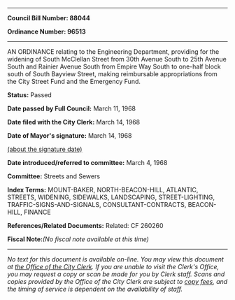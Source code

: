 

********

**Council Bill Number: 88044**
   
**Ordinance Number: 96513**
********

 AN ORDINANCE relating to the Engineering Department, providing for the widening of South McClellan Street from 30th Avenue South to 25th Avenue South and Rainier Avenue South from Empire Way South to one-half block south of South Bayview Street, making reimbursable appropriations from the City Street Fund and the Emergency Fund.

**Status:** Passed
   
**Date passed by Full Council:** March 11, 1968
   
**Date filed with the City Clerk:** March 14, 1968
   
**Date of Mayor's signature:** March 14, 1968
   
[(about the signature date)](/~public/approvaldate.htm)
   
   
   
**Date introduced/referred to committee:** March 4, 1968
   
**Committee:** Streets and Sewers
   
   
**Index Terms:** MOUNT-BAKER, NORTH-BEACON-HILL, ATLANTIC, STREETS, WIDENING, SIDEWALKS, LANDSCAPING, STREET-LIGHTING, TRAFFIC-SIGNS-AND-SIGNALS, CONSULTANT-CONTRACTS, BEACON-HILL, FINANCE

**References/Related Documents:** Related: CF 260260

**Fiscal Note:**_(No fiscal note available at this time)_
********

_No text for this document is available on-line. You may view this document at [the Office of the City Clerk](http://www.seattle.gov/leg/clerk/contactUs.htm). If you are unable to visit the Clerk's Office, you may request a copy or scan be made for you by Clerk staff. Scans and copies provided by the Office of the City Clerk are subject to [copy fees](http://clerk.seattle.gov/~public/clerkfees.htm), and the timing of service is dependent on the availability of staff._

